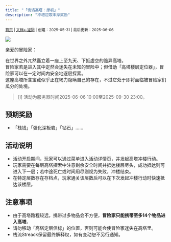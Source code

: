 ```yaml
---
title: "「诡谲高塔：原初」"
description: "冲塔迎取丰厚奖励"
---
```

<small id="old_menu"><a href="/Streack/">首页</a> | <a href="/Streack/doc/">文档</a></small><small><a href="../../">←返回</a> |
 创建：2025-05-31 | 最后更新：2025-06-06</small><br>

![]( "活动文章头图")

亲爱的冒险家：

在世界之外兀然矗立着一座上至九天、下抵虚空的诡异高塔。<br>
冒险家若是进入其中定然会迷失在未知的冒险中；但借助「高塔楼层定位器」，冒险家可以在一定时间内安全地逐层探索。<br>
这座高塔所含宝藏似乎正在竭力隐瞒自己的存在，不过它处于即将面临被冒险家们瓜分的处境。

> [i] 活动为服务器时间2025-06-06 10:00至2025-09-30 23:00。

## 预期奖励

* 「栈钱」「强化深板岩」「钻石」……

## 活动说明

* 活动开启期间，玩家可以通过菜单进入活动详情页，并发起高塔冲楼行动。
* 玩家需要在每层高塔探索中注意剩余安全时间并抵达楼层尽头，成功抵达则可进入下一层；若中途死亡或时间用尽则视为失败，冲楼结束。
* 在特定层数存在存档点，玩家通关该层数后可以在下次发起冲楼行动时快速抵达该楼层。

## 注意事项

* 由于高塔路程较远，携带过多物品会不方便，**冒险家只能携带至多14个物品进入高塔**。
* 请勿移动「高塔定层信标」的位置，否则可能会使冒险家迷失在高塔里。
* 栈流Streack保留最终解释权，如有变动恕不另行通知。

<script src="https://rs.kdxiaoyi.top/res/scripts/js/sober@1.0.6.min.js"></script><script src="https://kdxiaoyi.top/Streack/page/js/pmd.js"></script><script src="https://rs.kdxiaoyi.top/res/scripts/js/pmd-reRender.min.js"></script>
